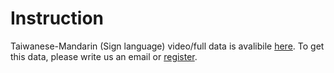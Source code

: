 # Instruction
Taiwanese-Mandarin (Sign language) video/full data is avalibile [here](https://drive.google.com/drive/folders/1sOCC7eJj_AXlhBSh_jHRY5uR4wxHbwU5). To get this data, please write us an email or [register](https://forms.gle/DbW6z94KuB2ZHWPp8).  

